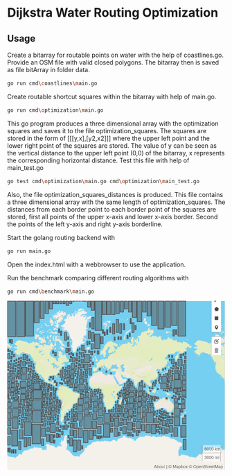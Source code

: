 # Dijkstra Water Routing Optimization

## Usage
Create a bitarray for routable points on water with the help of coastlines.go.
Provide an OSM file with valid closed polygons.
The bitarray then is saved as file bitArray in folder data.
```bash
go run cmd\coastlines\main.go
```

Create routable shortcut squares within the bitarray with help of main.go.
```bash
go run cmd\optimization\main.go
```
This go program produces a three dimensional array with the optimization squares and 
saves it to the file optimization_squares.
The squares are stored in the form of [[[y,x],[y2,x2]]] where the upper left point and the lower right point of the squares are stored. The value of y can be seen as the vertical distance to the upper left point (0,0) of the bitarray, x represents the corresponding horizontal distance.
Test this file with help of main_test.go
```bash
go test cmd\optimization\main.go cmd\optimization\main_test.go
```
Also, the file optimization_squares_distances is produced. This file contains a three dimensional array with the same length of optimization_squares. The distances from each border point to each border point of the squares are stored, first all points of the upper x-axis and lower x-axis border. Second the points of the left y-axis and right y-axis borderline.

Start the golang routing backend with
```bash
go run main.go
```

Open the index.html with a webbrowser to use the application.

Run the benchmark comparing different routing algorithms with 
```bash
go run cmd\benchmark\main.go
```


![Optimazion squares visualized with geojson.io](https://github.com/grotepfn/openstreetmap_dijkstra_optimization/blob/master/data/dc1f91a2f0a5412b0413bbac4324d057.png?raw=true)
